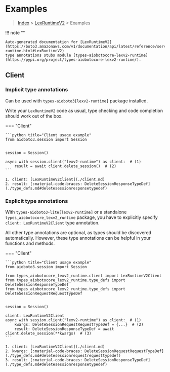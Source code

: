 # Examples

> [Index](../README.md) > [LexRuntimeV2](./README.md) > Examples

!!! note ""

    Auto-generated documentation for [LexRuntimeV2](https://boto3.amazonaws.com/v1/documentation/api/latest/reference/services/lexv2-runtime.html#LexRuntimeV2)
    type annotations stubs module [types-aiobotocore-lexv2-runtime](https://pypi.org/project/types-aiobotocore-lexv2-runtime/).

## Client

### Implicit type annotations

Can be used with `types-aioboto3[lexv2-runtime]` package installed.

Write your `LexRuntimeV2` code as usual,
type checking and code completion should work out of the box.



=== "Client"

    ```python title="Client usage example"
    from aioboto3.session import Session


    session = Session()

    async with session.client("lexv2-runtime") as client:  # (1)
        result = await client.delete_session()  # (2)
    ```

    1. client: [LexRuntimeV2Client](./client.md)
    2. result: [:material-code-braces: DeleteSessionResponseTypeDef](./type_defs.md#deletesessionresponsetypedef) 






### Explicit type annotations

With `types-aioboto3-lite[lexv2-runtime]`
or a standalone `types_aiobotocore_lexv2_runtime` package, you have to explicitly specify
`client: LexRuntimeV2Client` type annotation.

All other type annotations are optional, as types should be discovered automatically.
However, these type annotations can be helpful in your functions and methods.


=== "Client"

    ```python title="Client usage example"
    from aioboto3.session import Session

    from types_aiobotocore_lexv2_runtime.client import LexRuntimeV2Client
    from types_aiobotocore_lexv2_runtime.type_defs import DeleteSessionResponseTypeDef
    from types_aiobotocore_lexv2_runtime.type_defs import DeleteSessionRequestRequestTypeDef


    session = Session()

    client: LexRuntimeV2Client
    async with session.client("lexv2-runtime") as client:  # (1)
        kwargs: DeleteSessionRequestRequestTypeDef = {...}  # (2)
        result: DeleteSessionResponseTypeDef = await client.delete_session(**kwargs)  # (3)
    ```

    1. client: [LexRuntimeV2Client](./client.md)
    2. kwargs: [:material-code-braces: DeleteSessionRequestRequestTypeDef](./type_defs.md#deletesessionrequestrequesttypedef) 
    3. result: [:material-code-braces: DeleteSessionResponseTypeDef](./type_defs.md#deletesessionresponsetypedef) 






